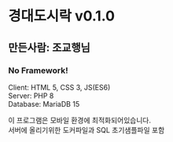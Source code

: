 # 경대도시락 v0.1.0  

## 만든사람: 조교행님  

### No Framework!  
Client: HTML 5, CSS 3, JS(ES6)  
Server: PHP 8  
Database: MariaDB 15  
  
이 프로그램은 모바일 환경에 최적화되어있습니다.  
서버에 올리기위한 도커파일과 SQL 초기샘플파일 포함  
